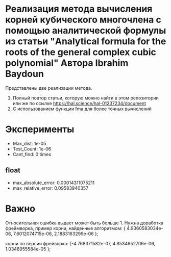 # Реализация метода вычисления корней кубического многочлена с помощью аналитической формулы из статьи "Analytical formula for the roots of the general complex cubic polynomial" Автора Ibrahim Baydoun 

Представлены две реализации метода.

1. Полный повтор статьи, которую можно найти в этом репозитории или же по ссылке https://hal.science/hal-01237234/document
2. С использованием функции fma для более точных вычислений

# Эксперименты

- Max_dist: 1e-05 
- Test_Count: 1e-06 
- Cant_find: 0 times

## float

- max_absolute_error: 0.00014311075211
- max_relative_error: 0.09583940357

# Важно

Относительная ошибка выдает может быть больше 1. Нужна доработка фреймворка, пример
корни, найденные алгоритмом: { 4.9360583034e-06, 7.6012074715e-06, 2.1883163299e-06 };

корни по версии фрейворка: {-4.768371582e-07, 4.8534652706e-06, 1.0348955584e-05 };
